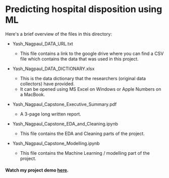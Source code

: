 # Predicting hospital disposition using ML

Here's a brief overview of the files in this directory:

- Yash_Nagpaul_DATA_URL.txt

  - This file contains a link to the google drive where you can find a CSV file which contains the data that was used in this project.

- Yash_Nagpaul_DATA_DICTIONARY.xlsx

  - This is the data dictionary that the researchers (original data collectors) have provided.
  - It can be opened using MS Excel on Windows or Apple Numbers on a MacBook.

- Yash_Nagpaul_Capstone_Executive_Summary.pdf

  - A 3-page long written report.

- Yash_Nagpaul_Capstone_EDA_and_Cleaning.ipynb

  - This file contains the EDA and Cleaning parts of the project.

- Yash_Nagpaul_Capstone_Modelling.ipynb
  - This file contains the Machine Learning / modelling part of the project.

#### Watch my project demo [here](https://www.loom.com/share/abfc16d8b6a041a89f7b577f7fd817b2?sid=fa50ef23-d270-4d77-ac9f-e417b3fba6a3).
